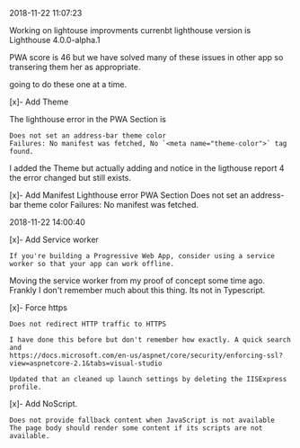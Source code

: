 2018-11-22 11:07:23

Working on lightouse improvments currenbt lighthouse version is Lighthouse 4.0.0-alpha.1

PWA score is 46 but we have solved many of these issues in other app so transering them her as appropriate.

going to do these one at a time.

 [x]- Add Theme

  The lighthouse error in the PWA Section is 

    Does not set an address-bar theme color
    Failures: No manifest was fetched, No `<meta name="theme-color">` tag found.

I added the Theme but actually adding and notice in the ligthouse report 4 the error changed but still exists.

[x]- Add Manifest
  Lighthouse error PWA Section
    Does not set an address-bar theme color
    Failures: No manifest was fetched.


2018-11-22 14:00:40

[x]- Add Service worker
    
    If you're building a Progressive Web App, consider using a service worker so that your app can work offline.

Moving the service worker from my proof of concept some time ago.
Frankly I don't remember much about this thing. Its not in Typescript.


[x]- Force https 

    Does not redirect HTTP traffic to HTTPS

    I have done this before but don't remember how exactly. A quick search and 
    https://docs.microsoft.com/en-us/aspnet/core/security/enforcing-ssl?view=aspnetcore-2.1&tabs=visual-studio

    Updated that an cleaned up launch settings by deleting the IISExpress profile.

[x]- Add NoScript.

    Does not provide fallback content when JavaScript is not available
    The page body should render some content if its scripts are not available.